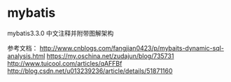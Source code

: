 # mybatis
mybatis3.3.0 中文注释并附带图解架构


参考文档：
http://www.cnblogs.com/fangjian0423/p/mybaits-dynamic-sql-analysis.html
https://my.oschina.net/zudajun/blog/735731
http://www.tuicool.com/articles/qAFFBf
http://blog.csdn.net/u013239236/article/details/51871160
